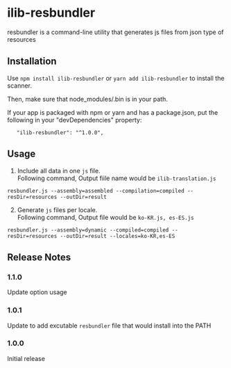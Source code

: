 # ilib-resbundler
resbundler is a command-line utility that generates js files from json type of resources

Installation
------------
Use `npm install ilib-resbundler` or `yarn add ilib-resbundler` to install the scanner.

Then, make sure that node_modules/.bin is in your path.

If your app is packaged with npm or yarn and has a package.json, put the following in your
   "devDependencies" property:

 ```
    "ilib-resbundler": "^1.0.0",
 ````

Usage
------------

1. Include all data in one `js` file.   
Following command, Output fiile name would be `ilib-translation.js`
```
resbundler.js --assembly=assembled --compilation=compiled --resDir=resources --outDir=result
```

2. Generate `js` files per locale.   
Following command, Output file would be `ko-KR.js, es-ES.js`
```
resbundler.js --assembly=dynamic --compiled=compiled --resDir=resources --outDir=result --locales=ko-KR,es-ES
```

Release Notes
-------------
### 1.1.0
Update option usage

### 1.0.1
Update to add excutable `resbundler` file that would install into the PATH

### 1.0.0
Initial release